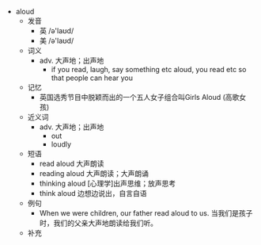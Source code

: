 - aloud
  - 发音
    - 英 /ə'laʊd/
    - 美 /ə'laʊd/
  - 词义
    - adv. 大声地；出声地
      - if you read, laugh, say something etc aloud, you read etc so that people can hear you
  - 记忆
    - 英国选秀节目中脱颖而出的一个五人女子组合叫Girls Aloud (高歌女孩)
  - 近义词
    - adv. 大声地；出声地
      - out
      - loudly
  - 短语
    - read aloud 大声朗读
    - reading aloud 大声朗读；大声朗诵
    - thinking aloud [心理学]出声思维；放声思考
    - think aloud 边想边说出，自言自语
  - 例句
    - When we were children, our father read aloud to us. 当我们是孩子时，我们的父亲大声地朗读给我们听。
  - 补充